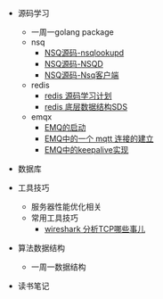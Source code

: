 - 源码学习
  - 一周一golang package
  - nsq
    - [NSQ源码-nsqlookupd](https://github.com/lzh2nix/articles/issues/6) 
    - [NSQ源码-NSQD](https://github.com/lzh2nix/articles/issues/7)
    - [NSQ源码-Nsq客户端](https://github.com/lzh2nix/articles/issues/8)
  - redis 
    - [redis 源码学习计划](https://github.com/lzh2nix/articles/issues/12)
    - [redis 底层数据结构SDS](https://github.com/lzh2nix/articles/issues/13)
  - emqx
    - [EMQ的启动](https://github.com/lzh2nix/articles/issues/9)
    - [EMQ中的一个 mqtt 连接的建立](https://github.com/lzh2nix/articles/issues/14)
    - [EMQ中的keepalive实现](https://github.com/lzh2nix/articles/issues/10)
- 数据库
- 工具技巧
  - 服务器性能优化相关
  - 常用工具技巧
    - [wireshark 分析TCP哪些事儿](https://github.com/lzh2nix/articles/issues/11)
- 算法数据结构
  - 一周一数据结构

- 读书笔记
